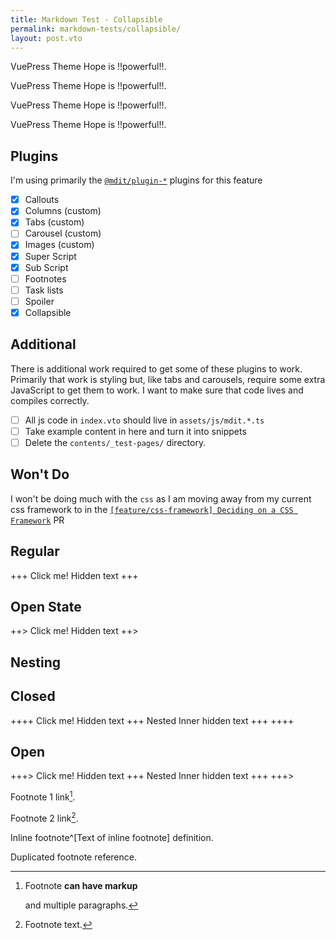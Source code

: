```yaml
---
title: Markdown Test - Collapsible
permalink: markdown-tests/collapsible/
layout: post.vto
---
```


VuePress Theme Hope is !!powerful!!.

VuePress Theme Hope is !!powerful!!.

VuePress Theme Hope is !!powerful!!.

VuePress Theme Hope is !!powerful!!.

## Plugins
I'm using primarily the [`@mdit/plugin-*`](https://mdit-plugins.github.io/) plugins for this feature

- [x] Callouts
- [x] Columns (custom)
- [x] Tabs (custom)
- [ ] Carousel (custom)
- [x] Images (custom)
- [x] Super Script
- [x] Sub Script
- [ ] Footnotes
- [ ] Task lists
- [ ] Spoiler
- [x] Collapsible

## Additional
There is additional work required to get some of these plugins to work. Primarily that work is styling but, like tabs and carousels, require some extra JavaScript to get them to work. I want to make sure that code lives and compiles correctly.
- [ ] All js code in `index.vto` should live in `assets/js/mdit.*.ts`
- [ ] Take example content in here and turn it into snippets
- [ ] Delete the `contents/_test-pages/` directory.

## Won't Do
I won't be doing much with the `css` as I am moving away from my current css framework to in the
[`[feature/css-framework] Deciding on a CSS Framework`](https://github.com/mrpotatoes/cheatsheets/pull/32) PR

## Regular
+++ Click me!
Hidden text
+++

## Open State
++> Click me!
Hidden text
++>

## Nesting
## Closed
++++ Click me!
Hidden text
+++ Nested
Inner hidden text
+++
++++

## Open
+++> Click me!
Hidden text
+++ Nested
Inner hidden text
+++
+++>


Footnote 1 link[^first].

Footnote 2 link[^second].

Inline footnote^[Text of inline footnote] definition.

Duplicated footnote reference.

[^first]: Footnote **can have markup**

    and multiple paragraphs[^second].

[^second]: Footnote text.

